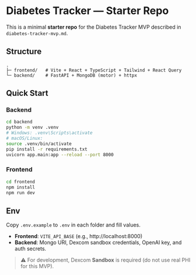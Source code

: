 # Diabetes Tracker — Starter Repo

This is a minimal **starter repo** for the Diabetes Tracker MVP described in `diabetes-tracker-mvp.md`.

## Structure
```
.
├─ frontend/   # Vite + React + TypeScript + Tailwind + React Query
└─ backend/    # FastAPI + MongoDB (motor) + httpx
```

## Quick Start

### Backend
```bash
cd backend
python -m venv .venv
# Windows: .venv\Scripts\activate
# macOS/Linux:
source .venv/bin/activate
pip install -r requirements.txt
uvicorn app.main:app --reload --port 8000
```

### Frontend
```bash
cd frontend
npm install
npm run dev
```

## Env
Copy `.env.example` to `.env` in each folder and fill values.

- **Frontend**: `VITE_API_BASE` (e.g., http://localhost:8000)
- **Backend**: Mongo URI, Dexcom sandbox credentials, OpenAI key, and auth secrets.

> ⚠️ For development, Dexcom **Sandbox** is required (do not use real PHI for this MVP).
